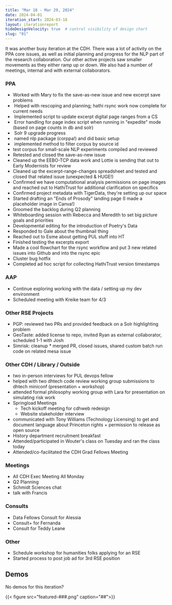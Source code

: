 ```yaml
---
title: "Mar 18 - Mar 29, 2024"
date: 2024-04-01
iteration_start: 2024-03-18
layout: iterationreport
hideDesignVelocity: true  # control visibility of design chart
slug: "01"
---
```

It was another busy iteration at the CDH. There was a lot of activity on the PPA core issues, as well as initial planning and progress for the NLP part of the research collaboration. Our other active projects saw smaller movements as they either ramp up or down. We also had a number of meetings, internal and with external collaborators.


### PPA
* Worked with Mary to fix the save-as-new issue and new excerpt save problems
*  Helped with rescoping and planning; hathi rsync work now complete for current needs
*  Implemented script to update excerpt digital page ranges from a CS
*  Error handling for page index script when running in "expedite" mode (based on page counts in db and solr)
*  Solr 9 upgrade progress
*  named nlp package (corppa!) and did basic setup
*  implemented method to filter corpus by source id
* test corpus for small-scale NLP experiments compiled and reviewed
* Retested and closed the save-as-new issue
* Cleaned up the EEBO-TCP data work and Lottie is sending that out to Early Modernists for review
* Cleaned up the excerpt-range-changes spreadsheet and tested and closed that related issue (unexpected & HUGE!)
* Confirmed we have computational analysis permissions on page images and reached out to HathiTrust for additional clarification on specifics
* Confirmed project metadata with TigerData, they're setting up our space
* Started drafting an "Ends of Prosody" landing page (I made a placeholder image in Canva!)
* Groomed the backlog during Q2 planning
* Whiteboarding session with Rebecca and Meredith to set big picture goals and priorities
* Developmental editing for the introduction of Poetry's Data
* Responded to Gale about the thumbnail thing
* Reached out to Esme about getting PUL stuff into HT
* Finished testing the excerpts export
* Made a cool flowchart for the rsync workflow and put 3 new related issues into Github and into the rsync epic
* Cluster bug hotfix
* Completed ad hoc script for collecting HathiTrust version timestamps

### AAP
* Continue exploring working with the data / setting up my dev environment
* Scheduled meeting with Kreike team for 4/3

### Other RSE Projects
* PGP: reviewed two PRs and provided feedback on a Solr highlighting problem
* GeoTaste: added license to repo, invited Ryan as external collaborator, scheduled 1-1 with Josh
* Simrisk: cleanup * merged PR, closed issues, shared custom batch run code on related mesa issue

### Other CDH / Library / Outside
* two in-person interviews for PUL devops fellow
* helped with two dhtech code review working group submissions to dhtech miniconf (presentation + workshop)
* attended formal philosophy working group with Lara for presentation on simulating risk work
* Springload Meetings
    * Tech kickoff meeting for cdhweb redesign
    * Website stakeholder interview
* communicated with Tony Williams (Technology Licensing) to get and document language about Princeton rights + permission to release as open source
* History department recruitment breakfast
* Attended/participated in Wouter's class on Tuesday and ran the class today
* Attended/co-facilitated the CDH Grad Fellows Meeting

### Meetings 

* All CDH Exec Meeting All Monday
* Q2 Planning
* Schmidt Sciences chat
* talk with Francis

### Consults

* Data Fellows Consult for Alessia
* Consult+ for Fernanda
* Consult for Teddy Leane

### Other

* Schedule workshop for humanities folks applying for an RSE
* Started process to post job ad for 3rd RSE position

## Demos

No demos for this iteration?

{{< figure src="featured-###.png" caption="##">}}









